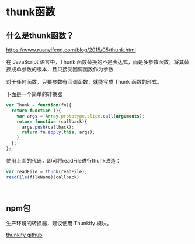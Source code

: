 # thunk函数

## 什么是thunk函数？ 
https://www.ruanyifeng.com/blog/2015/05/thunk.html

在 JavaScript 语言中，Thunk 函数替换的不是表达式，而是多参数函数，将其替换成单参数的版本，且只接受回调函数作为参数

对于任何函数，只要参数有回调函数，就能写成 Thunk 函数的形式。

下面是一个简单的转换器
```javascript
var Thunk = function(fn){
  return function (){
    var args = Array.prototype.slice.call(arguments);
    return function (callback){
      args.push(callback);
      return fn.apply(this, args);
    }
  };
};
```

使用上面的代码，即可将readFile进行thunk改造：
```javascript
var readFile = Thunk(readFile);
readFile(fileName)(callback)
```

&nbsp;
&nbsp;
## npm包
生产环境的转换器，建议使用 Thunkify 模块。

[thunkify github]( https://github.com/tj/node-thunkify)

